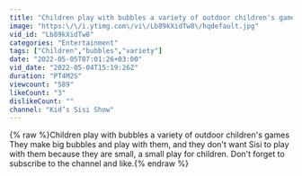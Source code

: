 ```yaml
---
title: "Children play with bubbles a variety of outdoor children's games with kids Sisi"
image: "https:\/\/i.ytimg.com\/vi\/Lb89kXidTw8\/hqdefault.jpg"
vid_id: "Lb89kXidTw8"
categories: "Entertainment"
tags: ["Children","bubbles","variety"]
date: "2022-05-05T07:01:26+03:00"
vid_date: "2022-05-04T15:19:26Z"
duration: "PT4M2S"
viewcount: "589"
likeCount: "3"
dislikeCount: ""
channel: "Kid’s Sisi Show"
---
```

{% raw %}Children play with bubbles a variety of outdoor children's games They make big bubbles and play with them, and they don't want Sisi to play with them because they are small, a small play for children. Don't forget to subscribe to the channel and like.{% endraw %}
